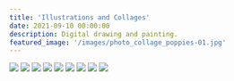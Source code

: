 ```yaml
---
title: 'Illustrations and Collages'
date: 2021-09-10 00:00:00
description: Digital drawing and painting.
featured_image: '/images/photo_collage_poppies-01.jpg'
---
```


<div class="gallery" data-columns="3">
	<img src="/images/text_parrots_gif.gif">
	<img src="/images/teeshirt.jpg">
	<img src="/images/windowseatbags1.jpg">
	<img src="/images/windowseatbags2.jpg">
	<img src="/images/photo_collage_poppies-01.jpg">	
	<img src="/images/glitch.JPG">
	<img src="/images/match_poster.jpg">
	<img src="/images/schoolchildren.jpg">
	<img src="/images/grub_life.jpg">
	
	
	
</div>
